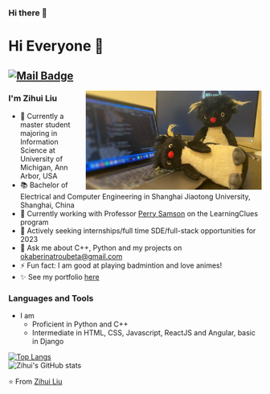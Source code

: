 ### Hi there 👋

<!--
**OkabeRintarouBeta/OkabeRintarouBeta** is a ✨ _special_ ✨ repository because its `README.md` (this file) appears on your GitHub profile.

Here are some ideas to get you started:

- 🔭 I’m currently working on ...
- 🌱 I’m currently learning ...
- 👯 I’m looking to collaborate on ...
- 🤔 I’m looking for help with ...
- 💬 Ask me about ...
- 📫 How to reach me: ...
- 😄 Pronouns: ...
- ⚡ Fun fact: ...
-->
# Hi Everyone 👋
[![Mail Badge](https://img.shields.io/badge/-okaberintaroubeta@gmail.com-c14438?style=flat-square&logo=Gmail&logoColor=white&link=mailto:okaberintaroubeta@gmail.com)](mailto:okaberintaroubete@gmail.com)
---
<img align="right" alt="GIF" src="https://raw.githubusercontent.com/OkabeRintarouBeta/OkabeRintarouBeta/master/profile.jpeg" width="350"/>

### I'm Zihui Liu

- 🔭 Currently a master student majoring in Information Science at University of Michigan, Ann Arbor, USA
- 📚 Bachelor of Electrical and Computer Engineering in Shanghai Jiaotong University, Shanghai, China
- 🌱 Currently working with Professor [Perry Samson](https://clasp.engin.umich.edu/people/samson-perry) on the LearningClues program
- 💼 Actively seeking internships/full time SDE/full-stack opportunities for 2023
- 💬 Ask me about C++, Python and my projects on okaberinatroubeta@gmail.com
- ⚡ Fun fact: I am good at playing badmintion and love animes!
- ✨ See my portfolio [here](https://okaberintaroubeta.github.io/)

### Languages and Tools
- I am
  - Proficient in Python and C++
  - Intermediate in HTML, CSS, Javascript, ReactJS and Angular, basic in Django

[![Top Langs](https://github-readme-stats.vercel.app/api/top-langs/?username=anuraghazra)](https://github.com/okaberintaroubeta/github-readme-stats)
<br>
![Zihui's GitHub stats](https://github-readme-stats.vercel.app/api?username=okaberintaroubeta&hide=contribs,prs)








⭐️ From [Zihui Liu](https://github.com/OkabeRintarouBeta)
